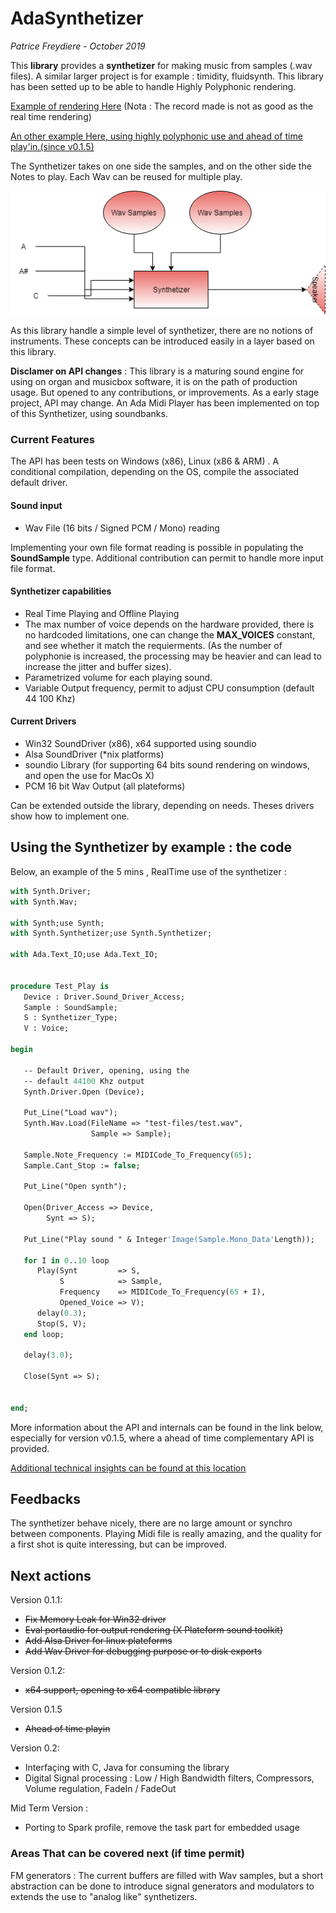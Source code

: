 # AdaSynthetizer

*Patrice Freydiere - October 2019*



This **library** provides a **synthetizer** for making music from samples (.wav files). A similar larger project is for example : timidity, fluidsynth. This library has been setted up to be able to handle Highly Polyphonic rendering. 

[Example of rendering Here](http://www.barrel-organ-discovery.org/work/Record_Synth_Test_LowBandWidth_Applied.wav)  (Nota : The record made is not as good as the real time rendering)

[An other example Here, using highly polyphonic use and ahead of time play'in.(since v0.1.5)](http://www.barrel-organ-discovery.org/work/2019-10_dacquin.wav)



The Synthetizer takes on one side the samples, and on the other side the Notes to play. Each Wav can be reused for multiple play. 



![](doc/Synthetizer.png)

As this library handle a simple level of synthetizer, there are no notions of instruments. These concepts can be introduced easily in a layer based on this library.

**Disclamer on API changes** : This library is a maturing sound engine for using on organ and musicbox software, it is on the path of production usage. But opened to any contributions, or improvements. As a early stage project, API may change. An Ada Midi Player has been implemented on top of this Synthetizer, using soundbanks. 



### Current Features

The API has been tests on Windows (x86), Linux (x86 & ARM) . A conditional compilation, depending on the OS, compile the associated default driver.  

#### Sound input

- Wav File (16 bits / Signed PCM / Mono) reading

Implementing your own file format reading is possible in populating the **SoundSample** type. Additional contribution can permit to handle more input file format.

#### Synthetizer capabilities 

- Real Time Playing and Offline Playing
- The max number of voice depends on the hardware provided, there is no hardcoded limitations, one can change the **MAX_VOICES** constant, and see whether it match the requierments. (As the number of polyphonie is increased, the processing may be heavier and can lead to increase the jitter and buffer sizes).
- Parametrized volume for each playing sound.
- Variable Output frequency, permit to adjust CPU consumption (default 44 100 Khz)

#### Current Drivers

- Win32 SoundDriver (x86), x64 supported using soundio
- Alsa SoundDriver (*nix platforms)
- soundio Library (for supporting 64 bits sound rendering on windows, and open the use for MacOs X)
- PCM 16 bit Wav Output (all plateforms)


Can be extended outside the library, depending on needs. Theses drivers show how to implement one.



## Using the Synthetizer by example : the code

Below, an example of the 5 mins , RealTime use of the synthetizer :



```pascal
with Synth.Driver;
with Synth.Wav;

with Synth;use Synth;
with Synth.Synthetizer;use Synth.Synthetizer;

with Ada.Text_IO;use Ada.Text_IO;


procedure Test_Play is
   Device : Driver.Sound_Driver_Access;
   Sample : SoundSample;
   S : Synthetizer_Type;
   V : Voice;

begin

   -- Default Driver, opening, using the
   -- default 44100 Khz output
   Synth.Driver.Open (Device);

   Put_Line("Load wav");
   Synth.Wav.Load(FileName => "test-files/test.wav",
                  Sample => Sample);

   Sample.Note_Frequency := MIDICode_To_Frequency(65);
   Sample.Cant_Stop := false;

   Put_Line("Open synth");

   Open(Driver_Access => Device,
        Synt => S);

   Put_Line("Play sound " & Integer'Image(Sample.Mono_Data'Length));

   for I in 0..10 loop
      Play(Synt         => S,
           S            => Sample,
           Frequency    => MIDICode_To_Frequency(65 + I),
           Opened_Voice => V);
      delay(0.3);
      Stop(S, V);
   end loop;

   delay(3.0);

   Close(Synt => S);


end;

```

More information about the API and internals can be found in the link below, especially for version v0.1.5, where a ahead of time complementary API is provided.

[Additional technical insights can be found at this location](doc/architecture.md)



## Feedbacks

The synthetizer behave nicely, there are no large amount or synchro between components. Playing Midi file is really amazing, and the quality for a first shot is quite interessing, but can be improved.



## Next actions

Version 0.1.1:

- ~~Fix Memory Leak for Win32 driver~~
- ~~Eval portaudio for output rendering (X Plateform sound toolkit)~~
- ~~Add Alsa Driver for linux plateforms~~
- ~~Add Wav Driver for debugging purpose or to disk exports~~

Version 0.1.2:

- ~~x64 support, opening to x64 compatible library~~

Version 0.1.5

- ~~Ahead of time playin~~

Version 0.2: 

- Interfaçing with C, Java for consuming the library
- Digital Signal processing : Low / High Bandwidth filters, Compressors, Volume regulation, FadeIn / FadeOut

Mid Term Version :

- Porting to Spark profile, remove the task part for embedded usage


### Areas That can be covered next (if time permit)

FM generators : The current buffers are filled with Wav samples, but a short abstraction can be done to introduce signal generators and modulators to extends the use to "analog like" synthetizers.
